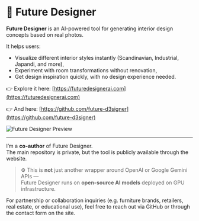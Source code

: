 # 🌟 Future Designer

**Future Designer** is an AI-powered tool for generating interior design concepts based on real photos.

It helps users:
- Visualize different interior styles instantly (Scandinavian, Industrial, Japandi, and more),
- Experiment with room transformations without renovation,
- Get design inspiration quickly, with no design experience needed.

👉 Explore it here: [https://futuredesignerai.com](https://futuredesignerai.com)

👉 And here: [https://github.com/future-d3signer](https://github.com/future-d3signer)

![Future Designer Preview](https://github.com/user-attachments/assets/75e64776-1c8c-4b29-90c8-69ed9daae0ee)
 <!-- Replace with your actual screenshot file -->

---
I’m a **co-author** of Future Designer.  
The main repository is private, but the tool is publicly available through the website.

> ⚙️ This is **not** just another wrapper around OpenAI or Google Gemini APIs —  
> Future Designer runs on **open-source AI models** deployed on GPU infrastructure.

For partnership or collaboration inquiries (e.g. furniture brands, retailers, real estate, or educational use), feel free to reach out via GitHub or through the contact form on the site.
